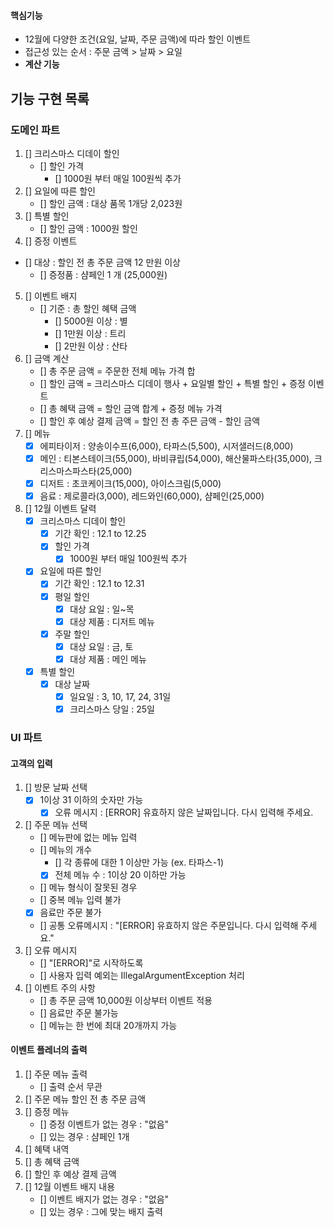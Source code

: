 #### 핵심기능
- 12월에 다양한 조건(요일, 날짜, 주문 금액)에 따라 할인 이벤트
- 접근성 있는 순서 : 주문 금액 > 날짜 > 요일
- **계산 기능**

## 기능 구현 목록

### 도메인 파트
1. [] 크리스마스 디데이 할인
   - [] 할인 가격
     - [] 1000원 부터 매일 100원씩 추가
2. [] 요일에 따른 할인
   - [] 할인 금액 : 대상 품목 1개당 2,023원
3. [] 특별 할인 
   - [] 할인 금액 : 1000원 할인
4. [] 증정 이벤트
  - [] 대상 : 할인 전 총 주문 금액 12 만원 이상
    - [] 증정품 : 샴페인 1 개 (25,000원)
5. [] 이벤트 배지
   - [] 기준 : 총 할인 혜택 금액
     - [] 5000원 이상 : 별
     - [] 1만원 이상 : 트리
     - [] 2만원 이상 : 산타
6. [] 금액 계산
   - [] 총 주문 금액 = 주문한 전체 메뉴 가격 합
   - [] 할인 금액 = 크리스마스 디데이 행사 + 요일별 할인 + 특별 할인 + 증정 이벤트
   - [] 총 혜택 금액 = 할인 금액 합계 + 증정 메뉴 가격
   - [] 할인 후 예상 결제 금액 = 할인 전 총 주믄 금액 - 할인 금액
7. [] 메뉴
   - [x] 에피타이저 : 양송이수프(6,000), 타파스(5,500), 시저샐러드(8,000)
   - [x] 메인 : 티본스테이크(55,000), 바비큐립(54,000), 해산물파스타(35,000), 크리스마스파스타(25,000)
   - [x] 디저트 : 초코케이크(15,000), 아이스크림(5,000)
   - [x] 음료 : 제로콜라(3,000), 레드와인(60,000), 샴페인(25,000)
8. [] 12월 이벤트 달력
   - [x] 크리스마스 디데이 할인
       - [x] 기간 확인 : 12.1 to 12.25
       - [x] 할인 가격
           - [x] 1000원 부터 매일 100원씩 추가
   - [x] 요일에 따른 할인
       - [x] 기간 확인 : 12.1 to 12.31
       - [x] 평일 할인
           - [x] 대상 요일 : 일~목
           - [x] 대상 제품 : 디저트 메뉴
       - [x] 주말 할인
           - [x] 대상 요일 : 금, 토
           - [x] 대상 제품 : 메인 메뉴
   - [x] 특별 할인
       - [x] 대상 날짜
           - [x] 일요일 : 3, 10, 17, 24, 31일
           - [x] 크리스마스 당일 : 25일

### UI 파트
#### 고객의 입력
1. [] 방문 날짜 선택
   - [x] 1이상 31 이하의 숫자만 가능
     - [x] 오류 메시지 : [ERROR] 유효하지 않은 날짜입니다. 다시 입력해 주세요.
2. [] 주문 메뉴 선택
   - [] 메뉴판에 없는 메뉴 입력
   - [] 메뉴의 개수
     - [] 각 종류에 대한 1 이상만 가능 (ex. 타파스-1)
     - [x] 전체 메뉴 수 : 1이상 20 이하만 가능
   - [] 메뉴 형식이 잘못된 경우
   - [] 중복 메뉴 입력 불가
   - [x] 음료만 주문 불가
   - [] 공통 오류메시지 : "[ERROR] 유효하지 않은 주문입니다. 다시 입력해 주세요."
3. [] 오류 메시지
   - [] "[ERROR]"로 시작하도록
   - [] 사용자 입력 예외는 IllegalArgumentException 처리
4. [] 이벤트 주의 사항
    - [] 총 주문 금액 10,000원 이상부터 이벤트 적용
    - [] 음료만 주문 불가능
    - [] 메뉴는 한 번에 최대 20개까지 가능

#### 이벤트 플레너의 출력
1. [] 주문 메뉴 출력
    - [] 출력 순서 무관
2. [] 주문 메뉴 할인 전 총 주문 금액
3. [] 증정 메뉴
    - [] 증정 이벤트가 없는 경우 : "없음"
    - [] 있는 경우 : 샴페인 1개
4. [] 혜택 내역
5. [] 총 혜택 금액
6. [] 할인 후 예상 결제 금액
7. [] 12월 이벤트 배지 내용
    - [] 이벤트 배지가 없는 경우 : "없음"
    - [] 있는 경우 : 그에 맞는 배지 출력